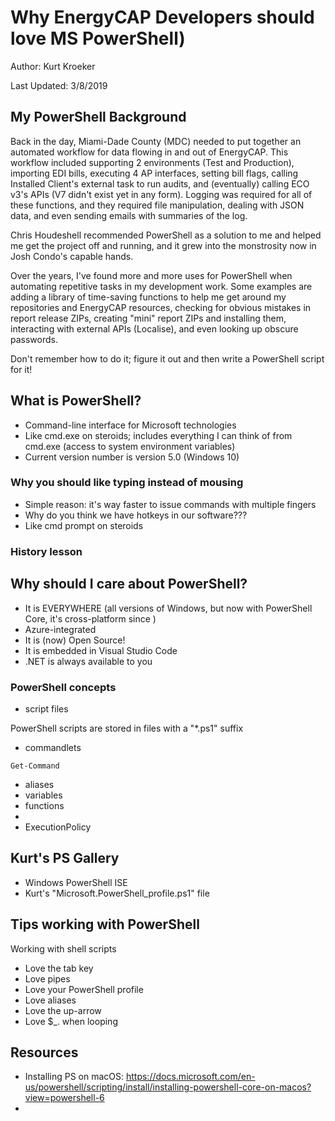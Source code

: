 # Why EnergyCAP Developers should love MS PowerShell)
Author: Kurt Kroeker

Last Updated: 3/8/2019

## My PowerShell Background

Back in the day, Miami-Dade County (MDC) needed to put together an automated workflow for data flowing in and out of EnergyCAP. This workflow included supporting 2 environments (Test and Production), importing EDI bills, executing 4 AP interfaces, setting bill flags, calling Installed Client's external task to run audits, and (eventually) calling ECO v3's APIs (V7 didn't exist yet in any form). Logging was required for all of these functions, and they required file manipulation, dealing with JSON data, and even sending emails with summaries of the log. 

Chris Houdeshell recommended PowerShell as a solution to me and helped me get the project off and running, and it grew into the monstrosity now in Josh Condo's capable hands. 

Over the years, I've found more and more uses for PowerShell when automating repetitive tasks in my development work. Some examples are adding a library of time-saving functions to help me get around my repositories and EnergyCAP resources, checking for obvious mistakes in report release ZIPs, creating "mini" report ZIPs and installing them, interacting with external APIs (Localise), and even looking up obscure passwords.

Don't remember how to do it; figure it out and then write a PowerShell script for it!

## What is PowerShell?
- Command-line interface for Microsoft technologies
- Like cmd.exe on steroids; includes everything I can think of from cmd.exe (access to system environment variables)
- Current version number is version 5.0 (Windows 10)

### Why you should like typing instead of mousing
- Simple reason: it's way faster to issue commands with multiple fingers
- Why do you think we have hotkeys in our software???
- Like cmd prompt on steroids

### History lesson

## Why should I care about PowerShell?
- It is EVERYWHERE (all versions of Windows, but now with PowerShell Core, it's cross-platform since )
- Azure-integrated
- It is (now) Open Source!
- It is embedded in Visual Studio Code
- .NET is always available to you

### PowerShell concepts
- script files

PowerShell scripts are stored in files with a "*.ps1" suffix

- commandlets

`Get-Command`

- aliases
- variables
- functions
- 
- ExecutionPolicy

## Kurt's PS Gallery

- Windows PowerShell ISE
- Kurt's "Microsoft.PowerShell_profile.ps1" file

## Tips working with PowerShell
Working with shell scripts
- Love the tab key
- Love pipes
- Love your PowerShell profile
- Love aliases
- Love the up-arrow
- Love $_. when looping

## Resources
- Installing PS on macOS: https://docs.microsoft.com/en-us/powershell/scripting/install/installing-powershell-core-on-macos?view=powershell-6
- 